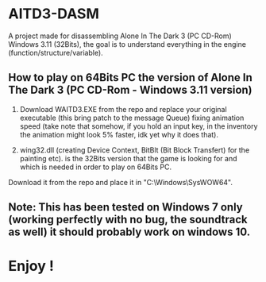 # AITD3-DASM
A project made for disassembling Alone In The Dark 3 (PC CD-Rom) Windows 3.11 (32Bits),
the goal is to understand everything in the engine (function/structure/variable).

## How to play on 64Bits PC the version of Alone In The Dark 3 (PC CD-Rom - Windows 3.11 version)
1) Download WAITD3.EXE from the repo and replace your original executable (this bring patch to the message Queue) fixing animation speed (take note that somehow, if you hold an input key, in the inventory the animation might look 5% faster, idk yet why it does that).

2) wing32.dll (creating Device Context, BitBlt (Bit Block Transfert) for the painting etc). is the 32Bits version that the game is looking for and which is needed in order to play on 64Bits PC.

Download it from the repo and place it in "C:\Windows\SysWOW64".

## Note: This has been tested on Windows 7 only (working perfectly with no bug, the soundtrack as well) it should probably work on windows 10.

# Enjoy !
